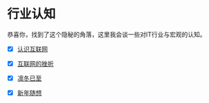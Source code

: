 # 行业认知

恭喜你，找到了这个隐秘的角落，这里我会谈一些对IT行业与宏观的认知。



- [x] [认识互联网](understand-the-internet.md)
- [x] [互联网的挫折](obstacle-of-internet.md)
- [x] [凛冬已至](winter-of-internet.md)
- [x] [新年随想](new-year-reverie.md)

